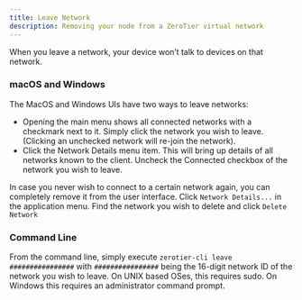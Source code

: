 ```yaml
---
title: Leave Network
description: Removing your node from a ZeroTier virtual network
---
```


When you leave a network, your device won’t talk to devices on that network.

### macOS and Windows

The MacOS and Windows UIs have two ways to leave networks:

- Opening the main menu shows all connected networks with a checkmark next to it. Simply click the network you wish to leave. (Clicking an unchecked network will re-join the network).
- Click the Network Details menu item. This will bring up details of all networks known to the client. Uncheck the Connected checkbox of the network you wish to leave.

In case you never wish to connect to a certain network again, you can completely remove it from the user interface. Click `Network Details...` in the application menu. Find the network you wish to delete and click `Delete Network`

### Command Line

From the command line, simply execute `zerotier-cli leave ################` with `################` being the 16-digit network ID of the network you wish to leave. On UNIX based OSes, this requires sudo. On Windows this requires an administrator command prompt.
